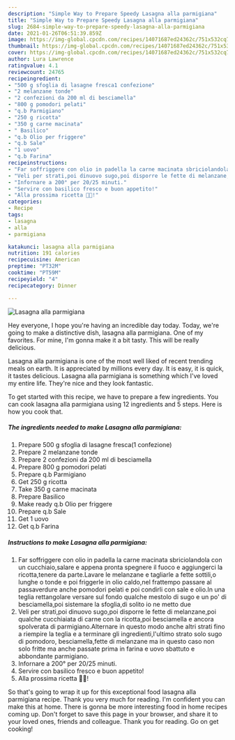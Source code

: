 ```yaml
---
description: "Simple Way to Prepare Speedy Lasagna alla parmigiana"
title: "Simple Way to Prepare Speedy Lasagna alla parmigiana"
slug: 2684-simple-way-to-prepare-speedy-lasagna-alla-parmigiana
date: 2021-01-26T06:51:39.859Z
image: https://img-global.cpcdn.com/recipes/14071687ed24362c/751x532cq70/lasagna-alla-parmigiana-recipe-main-photo.jpg
thumbnail: https://img-global.cpcdn.com/recipes/14071687ed24362c/751x532cq70/lasagna-alla-parmigiana-recipe-main-photo.jpg
cover: https://img-global.cpcdn.com/recipes/14071687ed24362c/751x532cq70/lasagna-alla-parmigiana-recipe-main-photo.jpg
author: Lura Lawrence
ratingvalue: 4.1
reviewcount: 24765
recipeingredient:
- "500 g sfoglia di lasagne fresca1 confezione"
- "2 melanzane tonde"
- "2 confezioni da 200 ml di besciamella"
- "800 g pomodori pelati"
- "q.b Parmigiano"
- "250 g ricotta"
- "350 g carne macinata"
- " Basilico"
- "q.b Olio per friggere"
- "q.b Sale"
- "1 uovo"
- "q.b Farina"
recipeinstructions:
- "Far soffriggere con olio in padella la carne macinata sbriciolandola con un cucchiaio,salare e appena pronta spegnere il fuoco e aggiungerci la ricotta,tenere da parte.Lavare le melanzane e tagliarle a fette sottili,o lunghe o tonde e poi friggerle in olio caldo,nel frattempo passare al passaverdure anche pomodori pelati e poi condirli con sale e olio.In una teglia rettangolare versare sul fondo qualche mestolo di sugo e un po&#39; di besciamella,poi sistemare la sfoglia,di solito io ne metto due"
- "Veli per strati,poi dinuovo sugo,poi disporre le fette di melanzane,poi qualche cucchiaiata di carne con la ricotta,poi besciamella e ancora spolverata di parmigiano.Alternare in questo modo anche altri strati fino a riempire la teglia e a terminare gli ingredienti,l&#39;ultimo strato solo sugo di pomodoro, besciamella,fette di melanzane ma in questo caso non solo fritte ma anche passate prima in farina e uovo sbattuto e abbondante parmigiano."
- "Infornare a 200° per 20/25 minuti."
- "Servire con basilico fresco e buon appetito!"
- "Alla prossima ricetta 👩‍🍳!"
categories:
- Recipe
tags:
- lasagna
- alla
- parmigiana

katakunci: lasagna alla parmigiana 
nutrition: 191 calories
recipecuisine: American
preptime: "PT32M"
cooktime: "PT59M"
recipeyield: "4"
recipecategory: Dinner

---
```



![Lasagna alla parmigiana](https://img-global.cpcdn.com/recipes/14071687ed24362c/751x532cq70/lasagna-alla-parmigiana-recipe-main-photo.jpg)

Hey everyone, I hope you're having an incredible day today. Today, we're going to make a distinctive dish, lasagna alla parmigiana. One of my favorites. For mine, I'm gonna make it a bit tasty. This will be really delicious.

Lasagna alla parmigiana is one of the most well liked of recent trending meals on earth. It is appreciated by millions every day. It is easy, it is quick, it tastes delicious. Lasagna alla parmigiana is something which I've loved my entire life. They're nice and they look fantastic.




To get started with this recipe, we have to prepare a few ingredients. You can cook lasagna alla parmigiana using 12 ingredients and 5 steps. Here is how you cook that.

<!--inarticleads1-->

##### The ingredients needed to make Lasagna alla parmigiana:

1. Prepare 500 g sfoglia di lasagne fresca(1 confezione)
1. Prepare 2 melanzane tonde
1. Prepare 2 confezioni da 200 ml di besciamella
1. Prepare 800 g pomodori pelati
1. Prepare q.b Parmigiano
1. Get 250 g ricotta
1. Take 350 g carne macinata
1. Prepare  Basilico
1. Make ready q.b Olio per friggere
1. Prepare q.b Sale
1. Get 1 uovo
1. Get q.b Farina




<!--inarticleads2-->

##### Instructions to make Lasagna alla parmigiana:

1. Far soffriggere con olio in padella la carne macinata sbriciolandola con un cucchiaio,salare e appena pronta spegnere il fuoco e aggiungerci la ricotta,tenere da parte.Lavare le melanzane e tagliarle a fette sottili,o lunghe o tonde e poi friggerle in olio caldo,nel frattempo passare al passaverdure anche pomodori pelati e poi condirli con sale e olio.In una teglia rettangolare versare sul fondo qualche mestolo di sugo e un po&#39; di besciamella,poi sistemare la sfoglia,di solito io ne metto due
1. Veli per strati,poi dinuovo sugo,poi disporre le fette di melanzane,poi qualche cucchiaiata di carne con la ricotta,poi besciamella e ancora spolverata di parmigiano.Alternare in questo modo anche altri strati fino a riempire la teglia e a terminare gli ingredienti,l&#39;ultimo strato solo sugo di pomodoro, besciamella,fette di melanzane ma in questo caso non solo fritte ma anche passate prima in farina e uovo sbattuto e abbondante parmigiano.
1. Infornare a 200° per 20/25 minuti.
1. Servire con basilico fresco e buon appetito!
1. Alla prossima ricetta 👩‍🍳!




So that's going to wrap it up for this exceptional food lasagna alla parmigiana recipe. Thank you very much for reading. I'm confident you can make this at home. There is gonna be more interesting food in home recipes coming up. Don't forget to save this page in your browser, and share it to your loved ones, friends and colleague. Thank you for reading. Go on get cooking!
